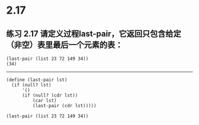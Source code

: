 # 2.17

## 练习 2.17 请定义过程last-pair，它返回只包含给定（非空）表里最后一个元素的表：

```
(last-pair (list 23 72 149 34))
(34)
```

---

```eval-scheme
(define (last-pair lst)
  (if (null? lst)
      '()
      (if (null? (cdr lst))
          (car lst)
          (last-pair (cdr lst)))))

(last-pair (list 23 72 149 34))
```